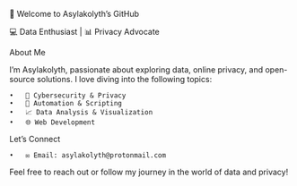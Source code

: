 👋 Welcome to Asylakolyth’s GitHub

💻 Data Enthusiast | 📊 Privacy Advocate

About Me

I’m Asylakolyth, passionate about exploring data, online privacy, and open-source solutions. I love diving into the following topics:

	•	🔐 Cybersecurity & Privacy
	•	🤖 Automation & Scripting
	•	📈 Data Analysis & Visualization
	•	🌐 Web Development

Let’s Connect

	•	✉️ Email: asylakolyth@protonmail.com

Feel free to reach out or follow my journey in the world of data and privacy!
